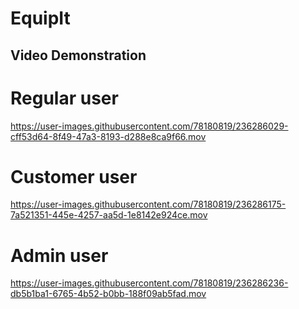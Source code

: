 # EquipIt

## Video Demonstration 

# Regular user

https://user-images.githubusercontent.com/78180819/236286029-cff53d64-8f49-47a3-8193-d288e8ca9f66.mov

# Customer user

https://user-images.githubusercontent.com/78180819/236286175-7a521351-445e-4257-aa5d-1e8142e924ce.mov

# Admin user

https://user-images.githubusercontent.com/78180819/236286236-db5b1ba1-6765-4b52-b0bb-188f09ab5fad.mov


